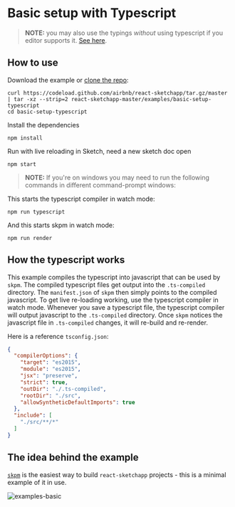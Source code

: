 # Basic setup with Typescript

> **NOTE:** you may also use the typings *without* using typescript if you editor supports it. [See here](../../docs/guides/community-provided-tooling.md).

## How to use
Download the example or [clone the repo](http://github.com/airbnb/react-sketchapp):
```
curl https://codeload.github.com/airbnb/react-sketchapp/tar.gz/master | tar -xz --strip=2 react-sketchapp-master/examples/basic-setup-typescript
cd basic-setup-typescript
```

Install the dependencies
```
npm install
```

Run with live reloading in Sketch, need a new sketch doc open
```
npm start
```

> **NOTE:** If you're on windows you may need to run the following commands in different command-prompt windows:

This starts the typescript compiler in watch mode:

```
npm run typescript
```

And this starts skpm in watch mode:

```
npm run render
```

## How the typescript works

This example compiles the typescript into javascript that can be used by `skpm`. The compiled typescript files get output into the `.ts-compiled` directory. The `manifest.json` of `skpm` then simply points to the compiled javascript. To get live re-loading working, use the typescript compiler in watch mode. Whenever you save a typescript file, the typescript compiler will output javascript to the `.ts-compiled` directory. Once `skpm` notices the javascript file in `.ts-compiled` changes, it will re-build and re-render.

Here is a reference `tsconfig.json`:

```json
{
  "compilerOptions": {
    "target": "es2015",
    "module": "es2015",
    "jsx": "preserve",
    "strict": true,
    "outDir": "./.ts-compiled",
    "rootDir": "./src",
    "allowSyntheticDefaultImports": true
  },
  "include": [
    "./src/**/*"
  ]
}
```

## The idea behind the example

[`skpm`](https://github.com/sketch-pm/skpm) is the easiest way to build `react-sketchapp` projects - this is a minimal example of it in use.

![examples-basic](https://cloud.githubusercontent.com/assets/591643/24778192/1f0684ec-1ade-11e7-866b-b11bb60ac109.png)
